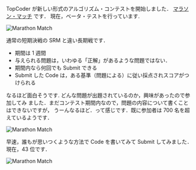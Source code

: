 <!--
date: 2005-12-17
slug: 2005marathon
title: マラソン・マッチ
-->

TopCoder が新しい形式のアルゴリズム・コンテストを開始しました．
[マラソン・マッチ](http://www.topcoder.com/longcontest/?module=Static&d1=instructions)
です． 現在，ベータ・テストを行っています.

![Marathon Match](http://static.flickr.com/56/193899298_477be1d4d2_o.jpg)

通常の短期決戦の SRM と違い長期戦です．

- 期間は 1 週間
- 与えられる問題は，いわゆる「正解」があるような問題ではない．
- 期間内なら何回でも Submit できる
- Submit した Code は，ある基準（問題による）に従い採点されスコアがつけられる

なるほど面白そうです. どんな問題が出題されているのか，興味があったので参加してみ
ました．まだコンテスト期間内なので，問題の内容について書くことはできないですが，
うーんなるほど．って感じです．既に参加者は 700 名を超えているようです．

![Marathon Match](http://static.flickr.com/43/74278329_af0e3d5d2f_o.png)

早速，誰もが思いつくような方法で Code を書いてみて Submit してみました．現在，43
位です．

![Marathon Match](http://static.flickr.com/40/74278387_b424170e97_o.png)
